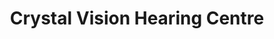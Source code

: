 ---
title: "Crystal Vision Hearing Centre"
url: /abbotsford/crystal-vision-hearing-centre/
shop: optician
---